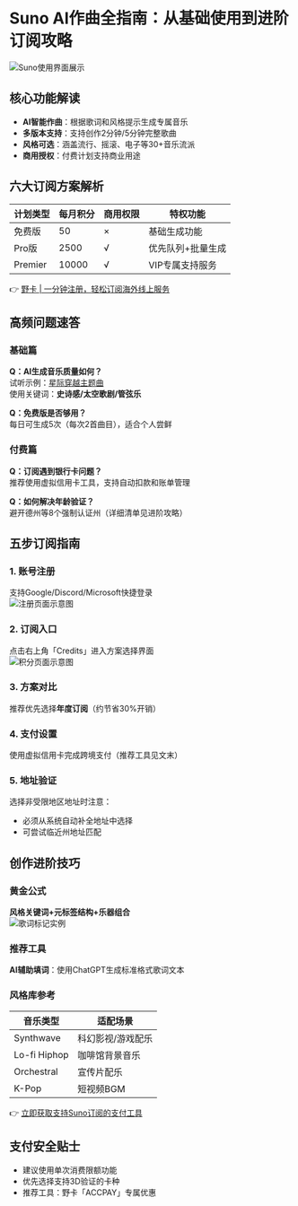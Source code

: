 # Suno AI作曲全指南：从基础使用到进阶订阅攻略

![Suno使用界面展示](https://bbtdd.com/wp-content/uploads/img/04229734603.webp)

## 核心功能解读
- **AI智能作曲**：根据歌词和风格提示生成专属音乐
- **多版本支持**：支持创作2分钟/5分钟完整歌曲
- **风格可选**：涵盖流行、摇滚、电子等30+音乐流派
- **商用授权**：付费计划支持商业用途

## 六大订阅方案解析
| 计划类型 | 每月积分 | 商用权限 | 特权功能 |
|---------|---------|---------|---------|
| 免费版   | 50      | ×       | 基础生成功能 |
| Pro版   | 2500    | √       | 优先队列+批量生成 |
| Premier | 10000   | √       | VIP专属支持服务 |

👉 [野卡 | 一分钟注册，轻松订阅海外线上服务](https://bbtdd.com/yeka)

## 高频问题速答

### 基础篇
**Q：AI生成音乐质量如何？**  
试听示例：[星际穿越主题曲](https://suno.com/song/9c5c8179-7c39-45b8-abbe-b61cf045c4ce)  
使用关键词：**史诗感/太空歌剧/管弦乐**

**Q：免费版是否够用？**  
每日可生成5次（每次2首曲目），适合个人尝鲜

### 付费篇
**Q：订阅遇到银行卡问题？**  
推荐使用虚拟信用卡工具，支持自动扣款和账单管理

**Q：如何解决年龄验证？**  
避开德州等8个强制认证州（详细清单见进阶攻略）

## 五步订阅指南

### 1. 账号注册
支持Google/Discord/Microsoft快捷登录  
![注册页面示意图](https://bbtdd.com/wp-content/uploads/img/79739076563884.webp)

### 2. 订阅入口
点击右上角「Credits」进入方案选择界面  
![积分页面示意图](https://bbtdd.com/wp-content/uploads/img/37405740635418.webp)

### 3. 方案对比
推荐优先选择**年度订阅**（约节省30%开销）

### 4. 支付设置
使用虚拟信用卡完成跨境支付（推荐工具见文末）

### 5. 地址验证
选择非受限地区地址时注意：  
- 必须从系统自动补全地址中选择
- 可尝试临近州地址匹配

## 创作进阶技巧

### 黄金公式
**风格关键词+元标签结构+乐器组合**  
![歌词标记实例](https://bbtdd.com/wp-content/uploads/img/2569485380657204.webp)

### 推荐工具
**AI辅助填词**：使用ChatGPT生成标准格式歌词文本

### 风格库参考
| 音乐类型 | 适配场景 |
|---------|---------|
| Synthwave | 科幻影视/游戏配乐 |
| Lo-fi Hiphop | 咖啡馆背景音乐 |
| Orchestral | 宣传片配乐 |
| K-Pop   | 短视频BGM |

👉 [立即获取支持Suno订阅的支付工具](https://bbtdd.com/yeka)

## 支付安全贴士
- 建议使用单次消费限额功能
- 优先选择支持3D验证的卡种
- 推荐工具：野卡「ACCPAY」专属优惠